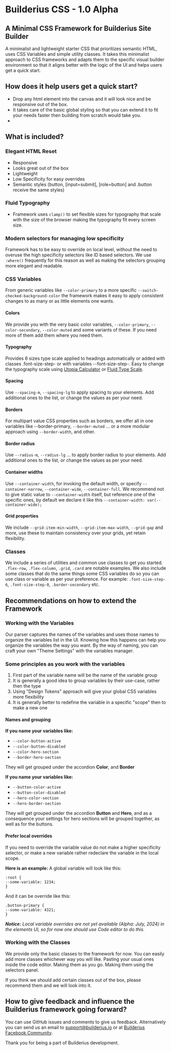 ﻿# Builderius CSS - 1.0 Alpha
## A Minimal CSS Framework for Builderius Site Builder
A minimalist and lightweight starter CSS that prioritizes semantic HTML, uses CSS Variables and simple utility classes. It takes this minimalist approach to CSS frameworks and adapts them to the specific visual builder environment so that it aligns better with the logic of the UI and helps users get a quick start.

## How does it help users get a quick start?
- Drop any html element into the canvas and it will look nice and be responsive out of the box. 
- It takes care of the basic global styling so that you can extend it to fit your needs faster then building from scratch would take you.
- 
## What is included?

### Elegant HTML Reset
- Responsive
- Looks great out of the box
- Lightweight
- Low Specificity for easy overrides
- Semantic styles (button, [input=submit], [role=button] and .button receive the same styles)

### Fluid Typography
- Framework uses `clamp()` to set flexible sizes for typography that scale with the size of the browser making the typography fit every screen size.

### Modern selectors for managing low specificity
Framework has to be easy to override on local level, without the need to overuse the high specificity selectors like ID based selectors. We use `:where()` frequently for this reason as well as making the selectors grouping more elegant and readable.

### CSS Variables
From generic variables like `--color-primary` to a more specific `--switch-checked-background-color` the framework makes it easy to apply consistent changes to as many or as little elements one wants.

#### Colors
We provide you with the very basic color variables, `--color-primary`, `--color-secondary`, `--color-muted` and some variants of these. If you need more of them add them where you need them. 

#### Typography
Provides 6 sizes type scale applied to headings automatically or added with classes .font-size-step- or with variables --font-size-step-. Easy to change the typography scale using [Utopia Calculator](https://utopia.fyi/type/calculator/) or [Fluid Type Scale](https://www.fluid-type-scale.com/).

#### Spacing
Use `--spacing-m`, `--spacing-lg` to apply spacing to your elements. Add additional ones to the list, or change the values as per your need. 
#### Borders
For multipart value CSS properties such as borders, we offer all in one variables like --border-primary, `--border-muted` ... or a more modular approach using `--border-width`, and other.

#### Border radius
Use `--radius-m`, `--radius-lg` ... to apply border radius to your elements. Add additional ones to the list, or change the values as per your need. 

#### Container widths
Use `--container-width`, for invoking the default width, or specify `--container-narrow`, `--container-wide`, `--container-full`. We recommend not to give static value to `--container-width` itself, but reference one of the specific ones, by default we declare it like this `--container-width: var(--container-wide);`

#### Grid properties
We include `--grid-item-min-width`, `--grid-item-max-width`, `--grid-gap` and more, use these to maintain consistency over your grids, yet retain flexibility.

### Classes
We include a series of utilities and common use classes to get you started. `.flex-row`, `.flex-column`, `.grid`, `.card` are notable examples. We also include some classes that do the same things some CSS variables do so you can use class or variable as per your preference. For example: `.font-size-step-6`, `.font-size-step-0`, `.border-secondary` etc.

## Recommendations on how to extend the Framework
### Working with the Variables
Our parser captures the names of the variables and uses those names to organize the variables list in the UI. Knowing how this happens can help you organize the variables the way you want. By the way of naming, you can craft your own "Theme Settings" with the variables manager.

### Some principles as you work with the variables
1. First part of the variable name will be the name of the variable group
2. It is generally a good idea to group variables by their use-case, rather then the type
3. Using "Design Tokens" approach will give your global CSS variables more flexibility
4. It is generally better to redefine the variable in a specific "scope" then to make a new one

#### Names and grouping 
**If you name your variables like:**

- `--color-button-active`
- `--color-button-disabled`
- `--color-hero-section`
- `--border-hero-section`

They will get grouped under the accordion **Color**, and **Border**

 **If you name your variables like:**

- `--button-color-active`
- `--button-color-disabled`
- `--hero-color-section`
- `--hero-border-section`

They will get grouped under the accordion **Button** and **Hero**, and as a consequence your settings for hero sections will be grouped together, as well as for the buttons.

#### Prefer local overrides
If you need to override the variable value do not make a higher specificity selector, or make a new variable rather redeclare the variable in the local scope.

**Here is an example:**
A global variable will look like this:
```
:root {
--some-variable: 1234;
} 
```

And it can be override like this:
```
.button-primary {
--some-variable: 4321;
}
```
***Notice:*** *Local variable overrides are not yet available (Alpha: July, 2024) in the elements UI, so for now one should use Code editor to do this.*

### Working with the Classes
We provide only the basic classes to the framework for now. You can easily add more classes whichever way you will like. Pasting your usual ones inside the code editor. Making them as you go. Making them using the selectors panel.

If you think we should add certain classes out of the box, please recommend them and we will look into it.

## How to give feedback and influence the Builderius framework going forward?

You can use GitHub issues and comments to give us feedback. Alternatively you can send us an email to support@builderius.io or at [Builderius Facebook Community](https://www.facebook.com/groups/builderians).

Thank you for being a part of Builderius development.
